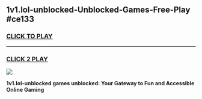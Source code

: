 
## 1v1.lol-unblocked-Unblocked-Games-Free-Play #ce133
<h3>
<a href="https://us.freeplayer.one?title=1v1.lol-unblocked&ref=9M">CLICK TO PLAY</a></h3>
<hr>

<h3>
<a href="https://us.freeplayer.one?title=1v1.lol-unblocked&ref=9M">CLICK 2 PLAY</a>
  
</h3>

<a href="https://us.freeplayer.one?title=1v1.lol-unblocked&ref=9M"><img src="https://clearcache.store/games.png"></a>


**1v1.lol-unblocked games unblocked: Your Gateway to Fun and Accessible Online Gaming**
